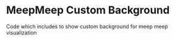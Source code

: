 # MeepMeep Custom Background
Code which includes to show custom background for meep meep visualization
